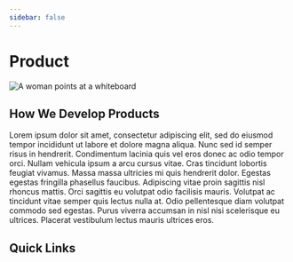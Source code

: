 ```yaml
---
sidebar: false
---
```


# Product

![A woman points at a whiteboard](/hero-four.png)

## How We Develop Products

Lorem ipsum dolor sit amet, consectetur adipiscing elit, sed do eiusmod tempor incididunt ut labore et dolore magna
aliqua. Nunc sed id semper risus in hendrerit. Condimentum lacinia quis vel eros donec ac odio tempor orci. Nullam
vehicula ipsum a arcu cursus vitae. Cras tincidunt lobortis feugiat vivamus. Massa massa ultricies mi quis hendrerit
dolor. Egestas egestas fringilla phasellus faucibus. Adipiscing vitae proin sagittis nisl rhoncus mattis. Orci sagittis
eu volutpat odio facilisis mauris. Volutpat ac tincidunt vitae semper quis lectus nulla at. Odio pellentesque diam
volutpat commodo sed egestas. Purus viverra accumsan in nisl nisi scelerisque eu ultrices. Placerat vestibulum lectus
mauris ultrices eros.

## Quick Links

<ChildTableOfContents />

